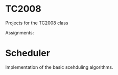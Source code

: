 # TC2008
Projects for the TC2008 class

Assignments: 

# Scheduler

Implementation of the basic scehduling algorithms.

